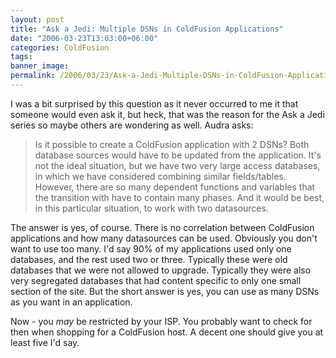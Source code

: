 ```yaml
---
layout: post
title: "Ask a Jedi: Multiple DSNs in ColdFusion Applications"
date: "2006-03-23T13:03:00+06:00"
categories: ColdFusion 
tags: 
banner_image: 
permalink: /2006/03/23/Ask-a-Jedi-Multiple-DSNs-in-ColdFusion-Applications
---
```


I was a bit surprised by this question as it never occurred to me it that someone would even ask it, but heck, that was the reason for the Ask a Jedi series so maybe others are wondering as well. Audra asks:

<blockquote>
Is it possible to create a ColdFusion application with 2 DSNs?
Both database
sources would have to be updated from the application.   It's not the ideal
situation, but we have two very large access databases, in which we have
considered combining similar fields/tables. However, there are so many dependent
functions and variables that the transition with have to contain many phases.
And it would be best, in this particular situation, to work with two
datasources.
</blockquote>

The answer is yes, of course. There is no correlation between ColdFusion applications and how many datasources can be used. Obviously you don't want to use too many. I'd say 90% of my applications used only one databases, and the rest used two or three. Typically these were old databases that we were not allowed to upgrade. Typically they were also very segregated databases that had content specific to only one small section of the site. But the short answer is yes, you can use as many DSNs as you want in an application.

Now - you <i>may</i> be restricted by your ISP. You probably want to check for then when shopping for a ColdFusion host. A decent one should give you at least five I'd say.